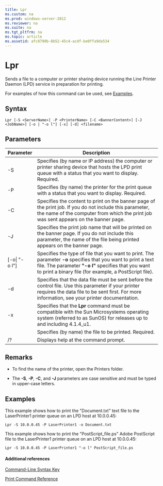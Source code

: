 ```yaml
---
title: Lpr
ms.custom: na
ms.prod: windows-server-2012
ms.reviewer: na
ms.suite: na
ms.tgt_pltfrm: na
ms.topic: article
ms.assetid: afc8790b-8b52-45c4-acdf-be0ffa9da534
---
```

# Lpr
Sends a file to a computer or printer sharing device running the Line Printer Daemon \(LPD\) service in preparation for printing.

For examples of how this command can be used, see [Examples](#BKMK_examples).

## Syntax

```
Lpr [-S <ServerName>] -P <PrinterName> [-C <BannerContent>] [-J <JobName>] [-o | "-o l"] [-x] [-d] <filename>
```

## Parameters

|Parameter|Description|
|-------------|---------------|
|\-S <ServerName>|Specifies \(by name or IP address\) the computer or printer sharing device that hosts the LPD print queue with a status that you want to display. Required.|
|\-P <PrinterName>|Specifies \(by name\) the printer for the print queue with a status that you want to display. Required.|
|\-C <BannerContent>|Specifies the content to print on the banner page of the print job. If you do not include this parameter, the name of the computer from which the print job was sent appears on the banner page.|
|\-J <JobName>|Specifies the print job name that will be printed on the banner page. If you do not include this parameter, the name of the file being printed appears on the banner page.|
|\[\-o&#124; "\-o l"\]|Specifies the type of file that you want to print. The parameter **\-o** specifies that you want to print a text file. The parameter **"\-o l"** specifies that you want to print a binary file \(for example, a PostScript file\).|
|\-d|Specifies that the data file must be sent before the control file. Use this parameter if your printer requires the data file to be sent first. For more information, see your printer documentation.|
|\-x|Specifies that the **Lpr** command must be compatible with the Sun Microsystems operating system \(referred to as SunOS\) for releases up to and including 4.1.4\_u1.|
|<FileName>|Specifies \(by name\) the file to be printed. Required.|
|\/?|Displays help at the command prompt.|

## Remarks

-   To find the name of the printer, open the Printers folder.

-   The **\-S**, **\-P**, **\-C**, and **\-J** parameters are case sensitive and must be typed in upper\-case letters.

## <a name="BKMK_examples"></a>Examples
This example shows how to print the "Document.txt" text file to the LaserPrinter1 printer queue on an LPD host at 10.0.0.45:

```
Lpr -S 10.0.0.45 -P LaserPrinter1 -o Document.txt
```

This example shows how to print the "PostScript\_file.ps" Adobe PostScript file to the LaserPrinter1 printer queue on an LPD host at 10.0.0.45:

```
Lpr -S 10.0.0.45 -P LaserPrinter1 "-o l" PostScript_file.ps
```

#### Additional references
[Command-Line Syntax Key](Command-Line-Syntax-Key.md)

[Print Command Reference](Print-Command-Reference.md)


